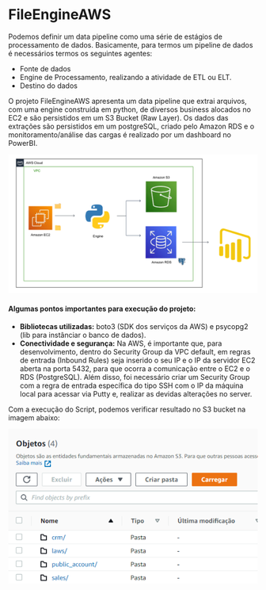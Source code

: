 # FileEngineAWS

Podemos definir um data pipeline como uma série de estágios de processamento de dados. Basicamente, para termos um pipeline de dados é necessários termos os seguintes agentes:

 - Fonte de dados
 - Engine de Processamento, realizando a atividade de ETL ou ELT.
 - Destino do dados

O projeto FileEngineAWS apresenta um data pipeline que extrai arquivos, com uma engine construída em python, de diversos business alocados no EC2 e são persistidos em um S3 Bucket (Raw Layer). Os dados das extrações são persistidos em um postgreSQL, criado pelo Amazon RDS e o monitoramento/análise das cargas é realizado por um dashboard no PowerBI.

![pipeline](https://github.com/levisouuza/FileEngineAWS/blob/master/images/AWSpipeline.png)

#### Algumas pontos importantes para execução do projeto: 

* **Bibliotecas utilizadas:** boto3 (SDK dos serviços da AWS) e psycopg2 (lib para instânciar o banco de dados).
* **Conectividade e segurança:** Na AWS, é importante que, para desenvolvimento, dentro do Security Group da VPC default, em regras de entrada (Inbound Rules) seja inserido o seu IP e o IP da servidor EC2 aberta na porta 5432, para que ocorra a comunicação entre o EC2 e o RDS (PostgreSQL). Além disso, foi necessário criar um Security Group com a regra de entrada específica do tipo SSH com o IP da máquina local para acessar via Putty e, realizar as devidas alterações no server.

Com a execução do Script, podemos verificar resultado no S3 bucket na imagem abaixo:

![s3bucket](https://github.com/levisouuza/FileEngineAWS/blob/master/images/AWSs3.png)
